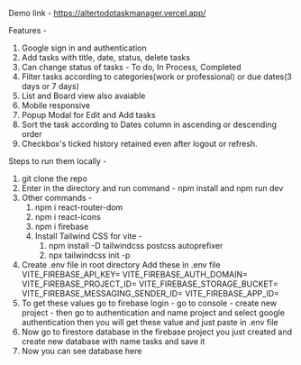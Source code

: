 Demo link - https://altertodotaskmanager.vercel.app/

Features -
1. Google sign in and authentication
2. Add tasks with title, date, status, delete tasks
3. Can change status of tasks - To do, In Process, Completed
4. Filter tasks according to categories(work or professional) or due dates(3 days or 7 days)
5. List and Board view also avaiable
6. Mobile responsive
7. Popup Modal for Edit and Add tasks
8. Sort the task according to Dates column in ascending or descending order
9. Checkbox's ticked history retained even after logout or refresh.

Steps to run them locally -
1. git clone the repo
2. Enter in the directory and run command - npm install and npm run dev
3. Other commands -
   1. npm i react-router-dom
   2. npm i react-icons
   3. npm i firebase
   4. Install Tailwind CSS for vite -
        1. npm install -D tailwindcss postcss autoprefixer
        2. npx tailwindcss init -p
4. Create .env file in root directory
   Add these in .env file
   VITE_FIREBASE_API_KEY=
   VITE_FIREBASE_AUTH_DOMAIN=
   VITE_FIREBASE_PROJECT_ID=
   VITE_FIREBASE_STORAGE_BUCKET=
   VITE_FIREBASE_MESSAGING_SENDER_ID=
   VITE_FIREBASE_APP_ID=
5. To get these values go to firebase login - go to console - create new project - then go to authentication and name project and select google authentication then you will get these value and just paste in .env file
6. Now go to firestore database in the firebase project you just created and create new database with name tasks and save it
7. Now you can see database here
